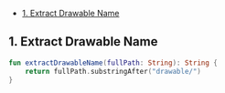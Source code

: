- [1. Extract Drawable Name](#1-extract-drawable-name)

## 1. Extract Drawable Name

```kt
fun extractDrawableName(fullPath: String): String {
    return fullPath.substringAfter("drawable/")
}
```

